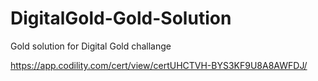 # DigitalGold-Gold-Solution
Gold solution for Digital Gold challange

https://app.codility.com/cert/view/certUHCTVH-BYS3KF9U8A8AWFDJ/
